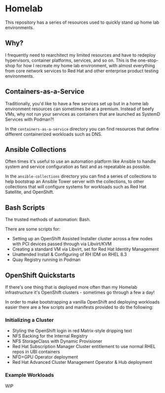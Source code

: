 # Homelab

This repository has a series of resources used to quickly stand up home lab environments.

## Why?

I frequently need to rearchitect my limited resources and have to redeploy hypervisors, container platforms, services, and so on.  This is the one-stop-shop for how I recreate my home lab environment, with almost everything from core network services to Red Hat and other enterprise product testing environments.

## Containers-as-a-Service

Traditionally, you'd like to have a few services set up but in a home lab environment resources can sometimes be at a premium.  Instead of beefy VMs, why not run your services as containers that are launched as SystemD Services with Podman?!

In the `containers-as-a-service` directory you can find resources that define different containerized workloads such as DNS.

## Ansible Collections

Often times it's useful to use an automation platform like Ansible to handle system and service configuration as fast and as repeatable as possible.  

In the `ansible-collections` directory you can find a series of collections to help bootstrap an Ansible Tower server with the collections, to other collections that will configure systems for workloads such as Red Hat Satellite, and OpenShift.

## Bash Scripts

The trusted methods of automation: Bash.

There are some scripts for:

- Setting up an OpenShift Assisted Installer cluster across a few nodes with PCI devices passed through via Libvirt/KVM
- Creating a standard VM via Libvirt, set for Red Hat Identity Management
- Unattended Install & Configuring of RH IDM on RHEL 8.3
- Quay Registry running in Podman

## OpenShift Quickstarts

If there's one thing that is deployed more often than my Homelab infrastructure it's OpenShift clusters - sometimes go through a few a day!

In order to make bootstrapping a vanilla OpenShift and deploying workloads easier there are a few scripts and manifests provided to do the following:

### Initializing a Cluster

- Styling the OpenShift login in red Matrix-style dripping text
- NFS Backing for the Internal Registry
- NFS StorageClass with Dynamic Provisioner
- Red Hat Subscription Manager Cluster entitlement to use normal RHEL repos in UBI containers
- NFD+GPU Operator deployment
- Red Hat Advanced Cluster Management Operator & Hub deployment

### Example Workloads

WIP